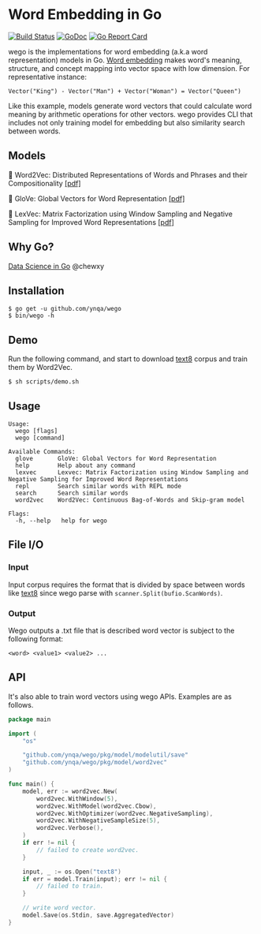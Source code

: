# Word Embedding in Go

[![Build Status](https://travis-ci.com/ynqa/wego.svg?branch=master)](https://travis-ci.com/ynqa/wego)
[![GoDoc](https://godoc.org/github.com/ynqa/wego?status.svg)](https://godoc.org/github.com/ynqa/wego)
[![Go Report Card](https://goreportcard.com/badge/github.com/ynqa/wego)](https://goreportcard.com/report/github.com/ynqa/wego)

wego is the implementations for word embedding (a.k.a word representation) models in Go. [Word embedding](https://en.wikipedia.org/wiki/Word_embedding) makes word's meaning, structure, and concept mapping into vector space with low dimension.  For representative instance:
```
Vector("King") - Vector("Man") + Vector("Woman") = Vector("Queen")
```
Like this example, models generate word vectors that could calculate word meaning by arithmetic operations for other vectors. wego provides CLI that includes not only training model for embedding but also similarity search between words.

## Models

🎃 Word2Vec: Distributed Representations of Words and Phrases and their Compositionality [[pdf]](https://papers.nips.cc/paper/5021-distributed-representations-of-words-and-phrases-and-their-compositionality.pdf)

🎃 GloVe: Global Vectors for Word Representation [[pdf]](http://nlp.stanford.edu/pubs/glove.pdf)

🎃 LexVec: Matrix Factorization using Window Sampling and Negative Sampling for Improved Word Representations [[pdf]](http://anthology.aclweb.org/P16-2068)

## Why Go?

[Data Science in Go](https://speakerdeck.com/chewxy/data-science-in-go) @chewxy

## Installation

```
$ go get -u github.com/ynqa/wego
$ bin/wego -h
```

## Demo

Run the following command, and start to download [text8](http://mattmahoney.net/dc/textdata.html) corpus and train them by Word2Vec.

```
$ sh scripts/demo.sh
```

## Usage

```
Usage:
  wego [flags]
  wego [command]

Available Commands:
  glove       GloVe: Global Vectors for Word Representation
  help        Help about any command
  lexvec      Lexvec: Matrix Factorization using Window Sampling and Negative Sampling for Improved Word Representations
  repl        Search similar words with REPL mode
  search      Search similar words
  word2vec    Word2Vec: Continuous Bag-of-Words and Skip-gram model

Flags:
  -h, --help   help for wego
```

## File I/O

### Input 
Input corpus requires the format that is divided by space between words like [text8](http://mattmahoney.net/dc/textdata.html) since wego parse with `scanner.Split(bufio.ScanWords)`.

###  Output
Wego outputs a .txt file that is described word vector is subject to the following format:

```
<word> <value1> <value2> ...
```

## API

It's also able to train word vectors using wego APIs. Examples are as follows.

```go
package main

import (
	"os"

	"github.com/ynqa/wego/pkg/model/modelutil/save"
	"github.com/ynqa/wego/pkg/model/word2vec"
)

func main() {
	model, err := word2vec.New(
		word2vec.WithWindow(5),
		word2vec.WithModel(word2vec.Cbow),
		word2vec.WithOptimizer(word2vec.NegativeSampling),
		word2vec.WithNegativeSampleSize(5),
		word2vec.Verbose(),
	)
	if err != nil {
		// failed to create word2vec.
	}

	input, _ := os.Open("text8")
	if err = model.Train(input); err != nil {
		// failed to train.
	}

	// write word vector.
	model.Save(os.Stdin, save.AggregatedVector)
}
```
